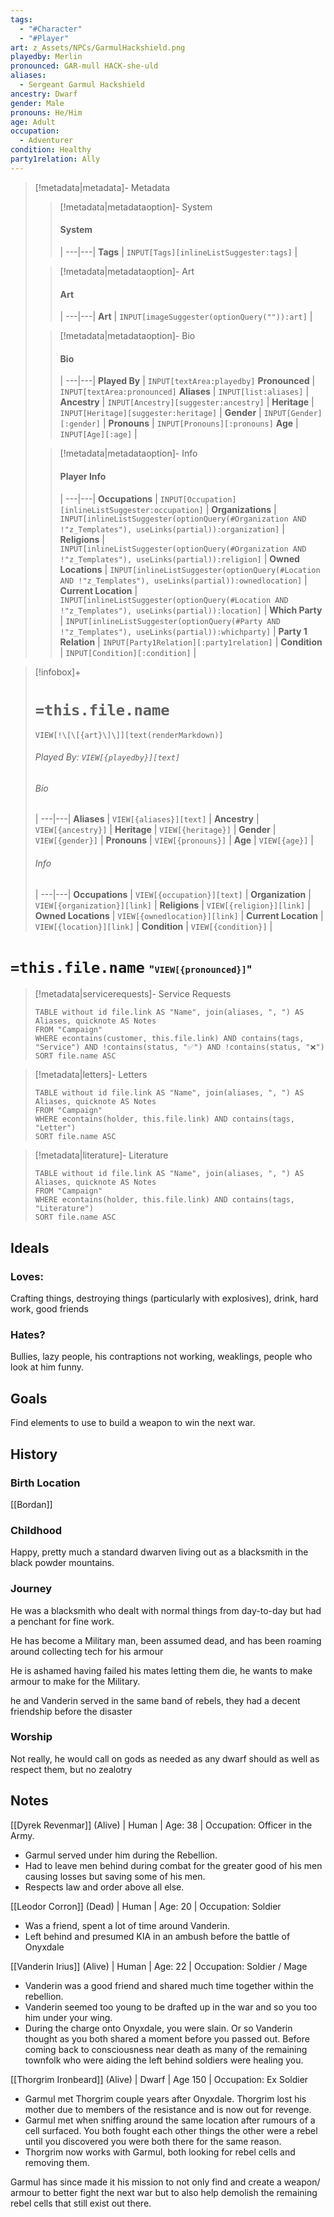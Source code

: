 ```yaml
---
tags:
  - "#Character"
  - "#Player"
art: z_Assets/NPCs/GarmulHackshield.png
playedby: Merlin
pronounced: GAR-mull HACK-she-uld
aliases:
  - Sergeant Garmul Hackshield
ancestry: Dwarf
gender: Male
pronouns: He/Him
age: Adult
occupation:
  - Adventurer
condition: Healthy
party1relation: Ally
---
```


> [!metadata|metadata]- Metadata 
>> [!metadata|metadataoption]- System
>> #### System
>>  |
>> ---|---|
>> **Tags** | `INPUT[Tags][inlineListSuggester:tags]` |
>
>> [!metadata|metadataoption]- Art
>> #### Art
>>  |
>>---|---|
>> **Art** | `INPUT[imageSuggester(optionQuery("")):art]` |
>
>> [!metadata|metadataoption]- Bio
>> #### Bio
>>  |
>>---|---|
>> **Played By** |  `INPUT[textArea:playedby]`
>> **Pronounced** |  `INPUT[textArea:pronounced]`
>> **Aliases** | `INPUT[list:aliases]` |
>> **Ancestry** | `INPUT[Ancestry][suggester:ancestry]` |
>> **Heritage** | `INPUT[Heritage][suggester:heritage]` |
>> **Gender** | `INPUT[Gender][:gender]` |
>> **Pronouns** | `INPUT[Pronouns][:pronouns]`
>> **Age** | `INPUT[Age][:age]` |
>
>> [!metadata|metadataoption]- Info
>> #### Player Info
>>  |
>>---|---|
>> **Occupations** | `INPUT[Occupation][inlineListSuggester:occupation]` |
>> **Organizations** | `INPUT[inlineListSuggester(optionQuery(#Organization AND !"z_Templates"), useLinks(partial)):organization]` |
>> **Religions** | `INPUT[inlineListSuggester(optionQuery(#Organization AND !"z_Templates"), useLinks(partial)):religion]` |
>> **Owned Locations** | `INPUT[inlineListSuggester(optionQuery(#Location AND !"z_Templates"), useLinks(partial)):ownedlocation]` |
>> **Current Location** | `INPUT[inlineListSuggester(optionQuery(#Location AND !"z_Templates"), useLinks(partial)):location]` |
>> **Which Party** | `INPUT[inlineListSuggester(optionQuery(#Party AND !"z_Templates"), useLinks(partial)):whichparty]` |
>> **Party 1 Relation** | `INPUT[Party1Relation][:party1relation]` |
>> **Condition** | `INPUT[Condition][:condition]` |

> [!infobox]+
> # `=this.file.name`
> `VIEW[!\[\[{art}\]\]][text(renderMarkdown)]`
> ###### Played By: `VIEW[{playedby}][text]`
> ###### Bio
>  |
> ---|---|
> **Aliases** | `VIEW[{aliases}][text]` |
> **Ancestry** | `VIEW[{ancestry}]` |
> **Heritage** | `VIEW[{heritage}]` |
> **Gender** | `VIEW[{gender}]` |
> **Pronouns** | `VIEW[{pronouns}]` |
> **Age** | `VIEW[{age}]` |
> ###### Info
>  |
> ---|---|
> **Occupations** | `VIEW[{occupation}][text]` |
> **Organization** | `VIEW[{organization}][link]` |
> **Religions** | `VIEW[{religion}][link]` |
> **Owned Locations** | `VIEW[{ownedlocation}][link]` |
> **Current Location** | `VIEW[{location}][link]` |
> **Condition** | `VIEW[{condition}]` |

# **`=this.file.name`** <span style="font-size: medium">"`VIEW[{pronounced}]`"</span>

> [!metadata|servicerequests]- Service Requests
> ```dataview
> TABLE without id file.link AS "Name", join(aliases, ", ") AS Aliases, quicknote AS Notes
> FROM "Campaign"
> WHERE econtains(customer, this.file.link) AND contains(tags, "Service") AND !contains(status, "✅") AND !contains(status, "❌")
> SORT file.name ASC

> [!metadata|letters]- Letters
> ```dataview
> TABLE without id file.link AS "Name", join(aliases, ", ") AS Aliases, quicknote AS Notes
> FROM "Campaign"
> WHERE econtains(holder, this.file.link) AND contains(tags, "Letter")
> SORT file.name ASC

> [!metadata|literature]- Literature
> ```dataview
> TABLE without id file.link AS "Name", join(aliases, ", ") AS Aliases, quicknote AS Notes
> FROM "Campaign"
> WHERE econtains(holder, this.file.link) AND contains(tags, "Literature")
> SORT file.name ASC

## Ideals
### Loves:

Crafting things, destroying things (particularly with explosives), drink, hard work, good friends

### Hates?

Bullies, lazy people, his contraptions not working, weaklings, people who look at him funny.

## Goals

Find elements to use to build a weapon to win the next war.


## History
### Birth Location

[[Bordan]] 

### Childhood

Happy, pretty much a standard dwarven living out as a blacksmith in the black powder mountains.

### Journey

He was a blacksmith who dealt with normal things from day-to-day but had a penchant for fine work.

He has become a Military man, been assumed dead, and has been roaming around collecting tech for his armour

He is ashamed having failed his mates letting them die, he wants to make armour to make for the Military.

he and Vanderin served in the same band of rebels, they had a decent friendship before the disaster

### Worship

Not really, he would call on gods as needed as any dwarf should as well as respect them, but no zealotry

## Notes

[[Dyrek Revenmar]] (Alive) | Human | Age: 38 | Occupation: Officer in the Army.
- Garmul served under him during the Rebellion. 
- Had to leave men behind during combat for the greater good of his men causing losses but saving some of his men.
- Respects law and order above all else.

[[Leodor Corron]] (Dead) | Human | Age: 20 | Occupation: Soldier
-   Was a friend, spent a lot of time around Vanderin.
-   Left behind and presumed KIA in an ambush before the battle of Onyxdale

[[Vanderin Irius]] (Alive) | Human | Age: 22 | Occupation: Soldier / Mage
- Vanderin was a good friend and shared much time together within the rebellion.
- Vanderin seemed too young to be drafted up in the war and so you too him under your wing.
- During the charge onto Onyxdale, you were slain. Or so Vanderin thought as you both shared a moment before you passed out. Before coming back to consciousness near death as many of the remaining townfolk who were aiding the left behind soldiers were healing you.

[[Thorgrim Ironbeard]] (Alive) | Dwarf | Age 150 | Occupation: Ex Soldier
- Garmul met Thorgrim couple years after Onyxdale. Thorgrim lost his mother due to members of the resistance and is now out for revenge. 
- Garmul met when sniffing around the same location after rumours of a cell surfaced. You both fought each other things the other were a rebel until you discovered you were both there for the same reason.
- Thorgrim now works with Garmul, both looking for rebel cells and removing them.

Garmul has since made it his mission to not only find and create a weapon/ armour to better fight the next war but to also help demolish the remaining rebel cells that still exist out there.